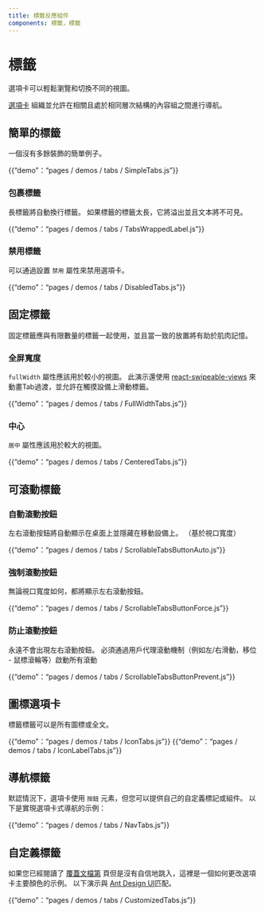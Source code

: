 ```yaml
---
title: 標籤反應組件
components: 標籤，標籤
---
```

# 標籤

<p class="description">選項卡可以輕鬆瀏覽和切換不同的視圖。</p>

[選項卡](https://material.io/design/components/tabs.html) 組織並允許在相關且處於相同層次結構的內容組之間進行導航。

## 簡單的標籤

一個沒有多餘裝飾的簡單例子。

{{“demo”：“pages / demos / tabs / SimpleTabs.js”}}

### 包裹標籤

長標籤將自動換行標籤。 如果標籤的標籤太長，它將溢出並且文本將不可見。

{{“demo”：“pages / demos / tabs / TabsWrappedLabel.js”}}

### 禁用標籤

可以通過設置 `禁用` 屬性來禁用選項卡。

{{“demo”：“pages / demos / tabs / DisabledTabs.js”}}

## 固定標籤

固定標籤應與有限數量的標籤一起使用，並且當一致的放置將有助於肌肉記憶。

### 全屏寬度

`fullWidth` 屬性應該用於較小的視圖。 此演示還使用 [react-swipeable-views](https://github.com/oliviertassinari/react-swipeable-views) 來動畫Tab過渡，並允許在觸摸設備上滑動標籤。

{{“demo”：“pages / demos / tabs / FullWidthTabs.js”}}

### 中心

`居中` 屬性應該用於較大的視圖。

{{“demo”：“pages / demos / tabs / CenteredTabs.js”}}

## 可滾動標籤

### 自動滾動按鈕

左右滾動按鈕將自動顯示在桌面上並隱藏在移動設備上。 （基於視口寬度）

{{“demo”：“pages / demos / tabs / ScrollableTabsButtonAuto.js”}}

### 強制滾動按鈕

無論視口寬度如何，都將顯示左右滾動按鈕。

{{“demo”：“pages / demos / tabs / ScrollableTabsButtonForce.js”}}

### 防止滾動按鈕

永遠不會出現左右滾動按鈕。 必須通過用戶代理滾動機制（例如左/右滑動，移位 - 鼠標滾輪等）啟動所有滾動

{{“demo”：“pages / demos / tabs / ScrollableTabsButtonPrevent.js”}}

## 圖標選項卡

標籤標籤可以是所有圖標或全文。

{{“demo”：“pages / demos / tabs / IconTabs.js”}} {{“demo”：“pages / demos / tabs / IconLabelTabs.js”}}

## 導航標籤

默認情況下，選項卡使用 `按鈕` 元素，但您可以提供自己的自定義標記或組件。 以下是實現選項卡式導航的示例：

{{“demo”：“pages / demos / tabs / NavTabs.js”}}

## 自定義標籤

如果您已經閱讀了 [覆蓋文檔第](/customization/overrides/) 頁但是沒有自信地跳入，這裡是一個如何更改選項卡主要顏色的示例。 以下演示與 [Ant Design UI](https://ant.design/components/tabs/)匹配。

{{“demo”：“pages / demos / tabs / CustomizedTabs.js”}}